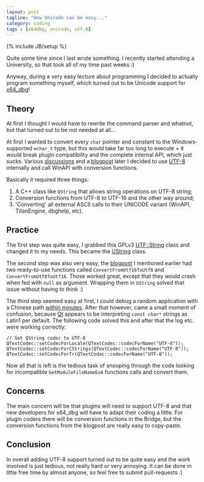 ```yaml
---
layout: post
tagline: "How Unicode can be easy..."
category: coding
tags : [x64dbg, unicode, utf-8]
---
```

{% include JB/setup %}

Quite some time since I last wrote something. I recently started attending a University, so that took all of my time past weeks :)

Anyway, during a very easy lecture about programming I decided to actually program something myself, which turned out to be Unicode support for [x64_dbg](http://x64dbg.com)!

## Theory

At first I thought I would have to rewrite the command parser and whatnot, but that turned out to be not needed at all...

At first I wanted to convert every `char` pointer and constant to the Windows-supported `wchar_t` type, but this would take far too long to execute + it would break plugin compatibility and the complete internal API, which just sucks. Various [discussions](http://stackoverflow.com/search?q=unicode+utf-8) and a [blogpost](http://www.nubaria.com/en/blog/?p=289) later I decided to use [UTF-8](http://utf8everywhere.org) internally and call WinAPI with conversion functions.

Basically it required three things:
1) A C++ class like `QString` that allows string operations on UTF-8 string;
2) Conversion functions from UTF-8 to UTF-16 and the other way around;
3) 'Converting' all external ASCII calls to their UNICODE variant (WinAPI, TitanEngine, dbghelp, etc).

## Practice

The first step was quite easy, I grabbed this GPLv3 [UTF::String](http://grigory.info/UTF8Strings.About.html) class and changed it to my needs. This became the [UString](https://bitbucket.org/mrexodia/ustring) class.

The second step was also very easy, the [blogpost](http://www.nubaria.com/en/blog/?p=289) I mentioned earlier had two ready-to-use functions called `ConvertFromUtf16ToUtf8` and `ConvertFromUtf8ToUtf16`. Those worked great, except that they would crash when fed with `null` as argument. Wrapping them in `UString` solved that issue without having to think :)

The third step seemed easy at first, I could debug a random application with a Chinese path [within minutes](https://twitter.com/mrexodia/status/510080743251673089). After that however, came a small moment of confusion, because [Qt](http://qt-project.org) appears to be interpreting `const char*` strings as Latin1 per default. The following code solved this and after that the log etc. were working correctly:

```
// Set QString codec to UTF-8
QTextCodec::setCodecForLocale(QTextCodec::codecForName("UTF-8"));
QTextCodec::setCodecForCStrings(QTextCodec::codecForName("UTF-8"));
QTextCodec::setCodecForTr(QTextCodec::codecForName("UTF-8"));
```

Now all that is left is the tedious task of snooping through the code looking for incompatible `GetModuleFileNameExA` functions calls and convert them.

## Concerns

The main concern will be that plugins will need to support UTF-8 and that new developers for x64_dbg will have to adapt their coding a little. For plugin coders there will be conversion functions in the Bridge, but the conversion functions from the blogpost are really easy to copy-paste.

## Conclusion

In overall adding UTF-8 support turned out to be quite easy and the work involved is just tedious, not really hard or very annoying. It can be done in little free time by almost anyone, so feel free to submit pull-requests :) 
